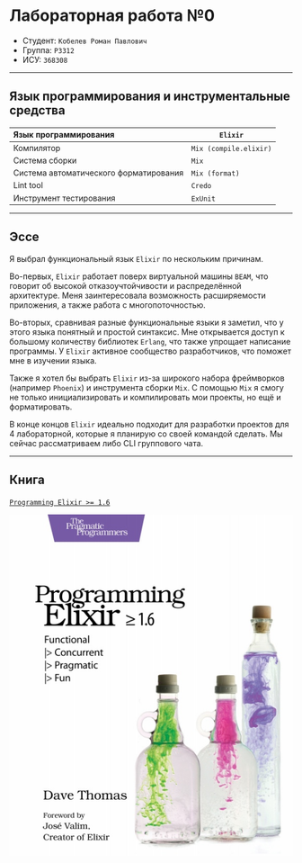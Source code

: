 # Лабораторная работа №0

- Студент: `Кобелев Роман Павлович`
- Группа: `P3312`
- ИСУ: `368308`

---

## Язык программирования и инструментальные средства

| Язык программирования                  | `Elixir`               |
|:---------------------------------------|------------------------|
| Компилятор                             | `Mix (compile.elixir)` |
| Система сборки                         | `Mix`                  |
| Система автоматического форматирования | `Mix (format)`         |
| Lint tool                              | `Credo`                |
| Инструмент тестирования                | `ExUnit`               |

---

## Эссе 

Я выбрал функциональный язык `Elixir` по нескольким причинам.

Во-первых, `Elixir` работает поверх виртуальной машины `BEAM`, что говорит об высокой отказоучтойчивости и распределённой архитектуре. Меня заинтересовала возможность расширяемости приложения, а также работа с многопоточностью.

Во-вторых, сравнивая разные функциональные языки я заметил, что у этого языка понятный и простой синтаксис. Мне открывается доступ к большому количеству библиотек `Erlang`, что также упрощает написание программы. У `Elixir` активное сообщество разработчиков, что поможет мне в изучении языка.

Также я хотел бы выбрать `Elixir` из-за широкого набора фреймворков (например `Phoenix`) и инструмента сборки `Mix`. С помощью `Mix` я смогу не только инициализировать и компилировать мои проекты, но ещё и форматировать.

В конце концов `Elixir` идеально подходит для разработки проектов для 4 лабораторной, которые я планирую со своей командой сделать. Мы сейчас рассматриваем либо CLI группового чата.

---

## Книга

[`Programming Elixir >= 1.6`](https://vk.com/doc273848965_477218994?hash=2V0uz2wwQ8XYVfGoy9e1Vda3jt6tDrWUowQ0cNh0gxD&dl=mkpVQ4FtSa6uqBXK20EZr40zm7q2Sc58nP54BdP47z4)

![book](../docs/book.jpg)
